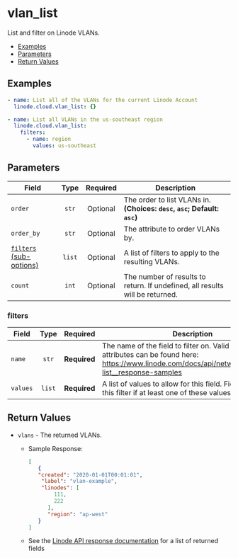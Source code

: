 # vlan_list

List and filter on Linode VLANs.

- [Examples](#examples)
- [Parameters](#parameters)
- [Return Values](#return-values)

## Examples

```yaml
- name: List all of the VLANs for the current Linode Account
  linode.cloud.vlan_list: {}
```

```yaml
- name: List all VLANs in the us-southeast region
  linode.cloud.vlan_list:
    filters:
      - name: region
        values: us-southeast

```


## Parameters

| Field     | Type | Required | Description                                                                  |
|-----------|------|----------|------------------------------------------------------------------------------|
| `order` | <center>`str`</center> | <center>Optional</center> | The order to list VLANs in.  **(Choices: `desc`, `asc`; Default: `asc`)** |
| `order_by` | <center>`str`</center> | <center>Optional</center> | The attribute to order VLANs by.   |
| [`filters` (sub-options)](#filters) | <center>`list`</center> | <center>Optional</center> | A list of filters to apply to the resulting VLANs.   |
| `count` | <center>`int`</center> | <center>Optional</center> | The number of results to return. If undefined, all results will be returned.   |

### filters

| Field     | Type | Required | Description                                                                  |
|-----------|------|----------|------------------------------------------------------------------------------|
| `name` | <center>`str`</center> | <center>**Required**</center> | The name of the field to filter on. Valid filterable attributes can be found here: https://www.linode.com/docs/api/networking/#vlans-list__response-samples   |
| `values` | <center>`list`</center> | <center>**Required**</center> | A list of values to allow for this field. Fields will pass this filter if at least one of these values matches.   |

## Return Values

- `vlans` - The returned VLANs.

    - Sample Response:
        ```json
        [
           {
           "created": "2020-01-01T00:01:01",
            "label": "vlan-example",
            "linodes": [
                111,
                222
              ],
              "region": "ap-west"
           }
        ]
        ```
    - See the [Linode API response documentation](https://www.linode.com/docs/api/networking/#vlans-list__response-samples) for a list of returned fields


